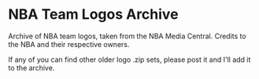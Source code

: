 # NBA Team Logos Archive
 
Archive of NBA team logos, taken from the NBA Media Central. Credits to the NBA and their respective owners.

If any of you can find other older logo .zip sets, please post it and I'll add it to the archive.